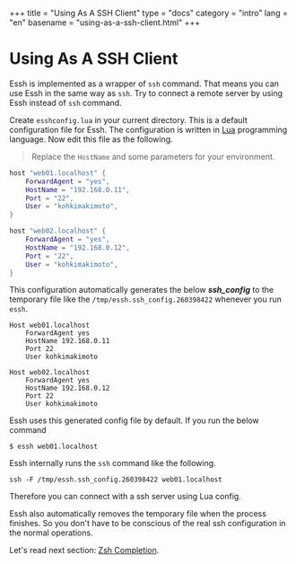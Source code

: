 +++
title = "Using As A SSH Client"
type = "docs"
category = "intro"
lang = "en"
basename = "using-as-a-ssh-client.html"
+++

# Using As A SSH Client

Essh is implemented as a wrapper of `ssh` command. That means you can use Essh in the same way as `ssh`. Try to connect a remote server by using Essh instead of `ssh` command.

Create `esshconfig.lua` in your current directory. This is a default configuration file for Essh. The configuration is written in [Lua](https://www.lua.org/) programming language. Now edit this file as the following.

> Replace the `HostName` and some parameters for your environment.

~~~lua
host "web01.localhost" {
    ForwardAgent = "yes",
    HostName = "192.168.0.11",
    Port = "22",
    User = "kohkimakimoto",
}

host "web02.localhost" {
    ForwardAgent = "yes",
    HostName = "192.168.0.12",
    Port = "22",
    User = "kohkimakimoto",
}
~~~

This configuration automatically generates the below ***ssh_config*** to the temporary file like the `/tmp/essh.ssh_config.260398422` whenever you run `essh`.

~~~
Host web01.localhost
    ForwardAgent yes
    HostName 192.168.0.11
    Port 22
    User kohkimakimoto

Host web02.localhost
    ForwardAgent yes
    HostName 192.168.0.12
    Port 22
    User kohkimakimoto
~~~

Essh uses this generated config file by default. If you run the below command

~~~
$ essh web01.localhost
~~~

Essh internally runs the `ssh` command like the following.

~~~
ssh -F /tmp/essh.ssh_config.260398422 web01.localhost
~~~

Therefore you can connect with a ssh server using Lua config.

Essh also automatically removes the temporary file when the process finishes. So you don't have to be conscious of the real ssh configuration in the normal operations.

Let's read next section: [Zsh Completion](zsh-completion.html).
